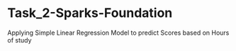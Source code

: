 # Task_2-Sparks-Foundation
Applying Simple Linear Regression Model to  predict Scores based on Hours of study
